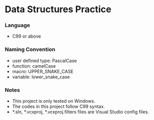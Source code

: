 # Data Structures Practice

### Language
- C99 or above

### Naming Convention
- user defined type: PascalCase
- function: camelCase
- macro: UPPER_SNAKE_CASE
- variable: lower_snake_case

### Notes
- This project is only tested on Windows.
- The codes in this project follow C99 syntax.
- *.sln, *.vcxproj, *.vcxproj.filters files are Visual Studio config files.
